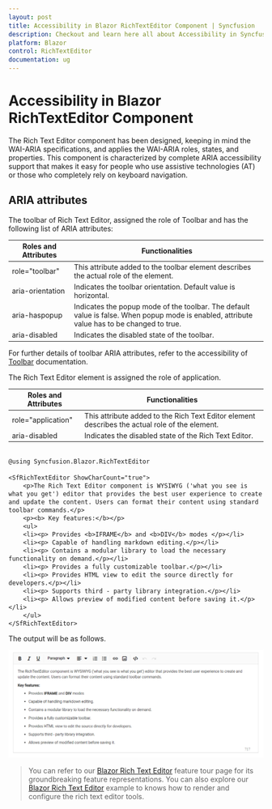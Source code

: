 ```yaml
---
layout: post
title: Accessibility in Blazor RichTextEditor Component | Syncfusion
description: Checkout and learn here all about Accessibility in Syncfusion Blazor RichTextEditor component and more.
platform: Blazor
control: RichTextEditor
documentation: ug
---
```


# Accessibility in Blazor RichTextEditor Component

The Rich Text Editor component has been designed, keeping in mind the WAI-ARIA specifications, and applies the WAI-ARIA roles, states, and properties. This component is characterized by complete ARIA accessibility support that makes it easy for people who use assistive technologies (AT) or those who completely rely on keyboard navigation.

## ARIA attributes

The toolbar of Rich Text Editor, assigned the role of Toolbar and has the following list of ARIA attributes:

| **Roles and Attributes** | **Functionalities** |
| --- | --- |
| role="toolbar" | This attribute added to the toolbar element describes the actual role of the element. |
| aria-orientation | Indicates the toolbar orientation. Default value is horizontal. |
| aria-haspopup | Indicates the popup mode of the toolbar. The default value is false. When popup mode is enabled, attribute value has to be changed to true. |
| aria-disabled | Indicates the disabled state of the toolbar. |

For further details of toolbar ARIA attributes, refer to the accessibility of [Toolbar](../toolbar/accessibility) documentation.

The Rich Text Editor element is assigned the role of application.

| **Roles and Attributes** | **Functionalities** |
| --- | --- |
| role="application" | This attribute added to the Rich Text Editor element describes the actual role of the element. |
| aria-disabled | Indicates the disabled state of the Rich Text Editor. |

```cshtml

@using Syncfusion.Blazor.RichTextEditor

<SfRichTextEditor ShowCharCount="true">
    <p>The Rich Text Editor component is WYSIWYG ('what you see is what you get') editor that provides the best user experience to create and update the content. Users can format their content using standard toolbar commands.</p>
    <p><b> Key features:</b></p>
    <ul>
    <li><p> Provides <b>IFRAME</b> and <b>DIV</b> modes </p></li>
    <li><p> Capable of handling markdown editing.</p></li>
    <li><p> Contains a modular library to load the necessary functionality on demand.</p></li>
    <li><p> Provides a fully customizable toolbar.</p></li>
    <li><p> Provides HTML view to edit the source directly for developers.</p></li>
    <li><p> Supports third - party library integration.</p></li>
    <li><p> Allows preview of modified content before saving it.</p></li>
    </ul>
</SfRichTextEditor>

```

The output will be as follows.

![Accessibility in Blazor RichTextEditor](./images/blazor-richtexteditor-accessibility.png)

> You can refer to our [Blazor Rich Text Editor](https://www.syncfusion.com/blazor-components/blazor-wysiwyg-rich-text-editor) feature tour page for its groundbreaking feature representations. You can also explore our [Blazor Rich Text Editor](https://blazor.syncfusion.com/demos/rich-text-editor/overview?theme=bootstrap4) example to knows how to render and configure the rich text editor tools.